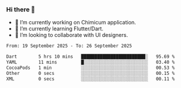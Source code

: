 ### Hi there 👋

<!--
**devcat37/devcat37** is a ✨ _special_ ✨ repository because its `README.md` (this file) appears on your GitHub profile.-->


- 🔭 I’m currently working on Chimicum application.
- 🌱 I’m currently learning Flutter/Dart.
- 👯 I’m looking to collaborate with UI designers.
<!-- - 🤔 I’m looking for help with ... -->

<!--START_SECTION:waka-->

```txt
From: 19 September 2025 - To: 26 September 2025

Dart        5 hrs 10 mins   ████████████████████████░   95.69 %
YAML        11 mins         █░░░░░░░░░░░░░░░░░░░░░░░░   03.40 %
CocoaPods   1 min           ░░░░░░░░░░░░░░░░░░░░░░░░░   00.53 %
Other       0 secs          ░░░░░░░░░░░░░░░░░░░░░░░░░   00.15 %
XML         0 secs          ░░░░░░░░░░░░░░░░░░░░░░░░░   00.11 %
```

<!--END_SECTION:waka-->
